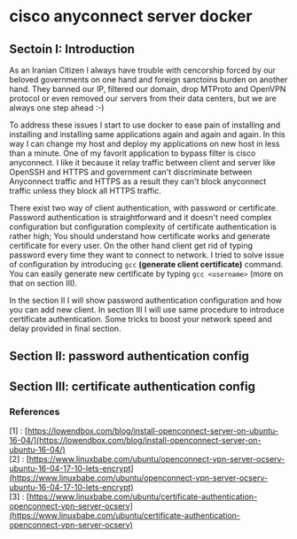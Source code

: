# cisco anyconnect server docker

## Sectoin I: Introduction

As an Iranian Citizen I always have trouble with cencorship forced by our beloved governments on one hand and foreign sanctoins burden on another hand. They banned our IP, filtered our domain, drop MTProto and OpenVPN protocol or even removed our servers from their data centers, but we are always one step ahead :-)

To address these issues I start to use docker to ease pain of installing and installing and installing same applications again and again and again. In this way I can change my host and deploy my applications on new host in less than a minute. One of my favorit application to bypass filter is cisco anyconnect. I like it because it relay traffic between client and server like OpenSSH and HTTPS and government can't discriminate between Anyconnect traffic and HTTPS as a result they can't block anyconnect traffic unless they block all HTTPS traffic.

There exist two way of client authentication, with password or certificate. Password authentication is straightforward and it doesn't need complex configuration but configuration complexity of certificate authentication is rather high; You should understand how certificate works and generate certificate for every user. On the other hand client get rid of typing password every time they want to connect to network. I tried to solve issue of configuration by introducing `gcc` **(generate client certificate)** command.  You can easily generate new certificate by typing `gcc <username>` (more on that on section III).

In the section II I will show password authentication configuration and how you can add new client. In section III I will use same procedure to introduce certificate authentication. Some tricks to boost your network speed and delay provided in final section.

## Section II: password authentication config

## Section III: certificate authentication config

### References

[1] : [https://lowendbox.com/blog/install-openconnect-server-on-ubuntu-16-04/](https://lowendbox.com/blog/install-openconnect-server-on-ubuntu-16-04/)<br/>
[2] : [https://www.linuxbabe.com/ubuntu/openconnect-vpn-server-ocserv-ubuntu-16-04-17-10-lets-encrypt](https://www.linuxbabe.com/ubuntu/openconnect-vpn-server-ocserv-ubuntu-16-04-17-10-lets-encrypt)<br/>
[3] : [https://www.linuxbabe.com/ubuntu/certificate-authentication-openconnect-vpn-server-ocserv](https://www.linuxbabe.com/ubuntu/certificate-authentication-openconnect-vpn-server-ocserv)
